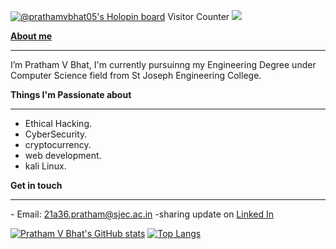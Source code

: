 [![@prathamvbhat05's Holopin board](https://holopin.me/prathamvbhat05)](https://holopin.io/@prathamvbhat05) Visitor Counter ![](https://komarev.com/ghpvc/?username=prathamvbhat&color=green)

[**About me**](docs/README.md)<hr />
I’m Pratham V Bhat, I'm currently pursuinng my Engineering Degree under Computer Science field from St Joseph Engineering College.

**Things I'm Passionate about**<hr/> 
   - Ethical Hacking. 
   - CyberSecurity.
   - cryptocurrency.
   - web development.
   - kali Linux.

**Get in touch**<hr />
    - Email: 21a36.pratham@sjec.ac.in
    -sharing update on [Linked In](https://www.linkedin.com/in/pratham-bhat-537282224/)
    

[![Pratham V Bhat's GitHub stats](https://github-readme-stats.vercel.app/api?username=prathamvbhat)](https://github.com/prathamvbhat/github-readme-stats)
[![Top Langs](https://github-readme-stats.vercel.app/api/top-langs/?username=prathamvbhat&layout=compact)](https://github.com/prathamvbhat/github-readme-stats)

